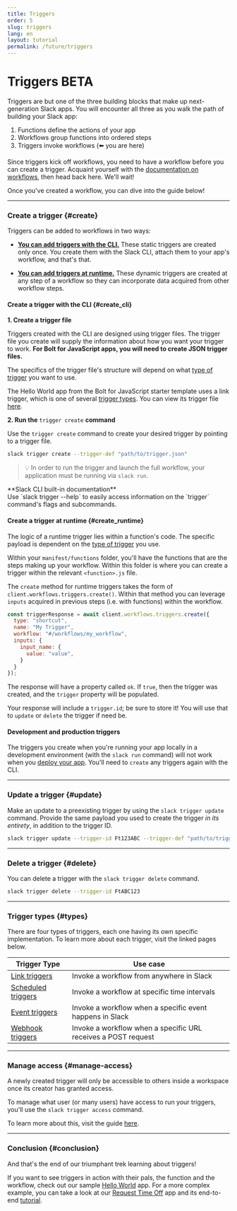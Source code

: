 ```yaml
---
title: Triggers
order: 5
slug: triggers
lang: en
layout: tutorial
permalink: /future/triggers
---
```

# Triggers <span class="label-beta">BETA</span>

<div class="section-content">
Triggers are but one of the three building blocks that make up next-generation Slack apps. You will encounter all three as you walk the path of building your Slack app:

1. Functions define the actions of your app
2. Workflows group functions into ordered steps
3. Triggers invoke workflows (⬅️ you are here)

Since triggers kick off workflows, you need to have a workflow before you can create a trigger. Acquaint yourself with the [documentation on workflows](/bolt-js/future/workflows), then head back here. We'll wait!

Once you've created a workflow, you can dive into the guide below! 
</div>


---

### Create a trigger {#create}

Triggers can be added to workflows in two ways:

* [**You can add triggers with the CLI.**](#create_cli) These static triggers are created only once. You create them with the Slack CLI, attach them to your app's workflow, and that's that. 

* [**You can add triggers at runtime.**](#create_runtime) These dynamic triggers are created at any step of a workflow so they can incorporate data acquired from other workflow steps.

#### Create a trigger with the CLI {#create_cli}

**1. Create a trigger file**

Triggers created with the CLI are designed using trigger files. The trigger file you create will supply the information about how you want your trigger to work. **For Bolt for JavaScript apps, you will need to create JSON trigger files.**

The specifics of the trigger file's structure will depend on what [type of trigger](#types) you want to use.

The Hello World app from the Bolt for JavaScript starter template uses a link trigger, which is one of several [trigger types](#types). You can view its trigger file [here](https://github.com/slack-samples/bolt-js-starter-template/blob/future/triggers/hello-world-trigger.json).

**2. Run the** `trigger create` **command**

Use the `trigger create` command to create your desired trigger by pointing to a trigger file. 

```bash
slack trigger create --trigger-def "path/to/trigger.json"
```

> 💡 In order to run the trigger and launch the full workflow, your application must be running via `slack run`.

<p class="alert alert_info"><ts-icon class="ts_icon_info_circle"></ts-icon>**Slack CLI built-in documentation**<br>
Use `slack trigger --help`  to easily access information on the `trigger` command's flags and subcommands.</p>

#### Create a trigger at runtime {#create_runtime}

The logic of a runtime trigger lies within a function's code. The specific payload is dependent on the [type of trigger](#types) you use.

Within your `manifest/functions` folder, you'll have the functions that are the steps making up your workflow. Within this folder is where you can create a trigger within the relevant `<function>.js` file. 

The `create` method for runtime triggers takes the form of `client.workflows.triggers.create()`. Within that method you can leverage `inputs` acquired in previous steps (i.e. with functions) within the workflow.

```js
const triggerResponse = await client.workflows.triggers.create({
  type: "shortcut",
  name: "My Trigger",
  workflow: "#/workflows/my_workflow",
  inputs: {
    input_name: {
      value: "value",
    }
  }
});
```

The response will have a property called `ok`. If `true`, then the trigger was created, and the `trigger` property will be populated.

Your response will include a `trigger.id`; be sure to store it! You will use that to `update` or `delete` the trigger if need be.

#### Development and production triggers

The triggers you create when you're running your app locally in a development environment (with the `slack run` command) will not work when you [deploy your app](/bolt-js/future/deploy-your-app). You'll need to `create` any triggers again with the CLI.

---

### Update a trigger {#update}

Make an update to a preexisting trigger by using the `slack trigger update` command. Provide the same payload you used to create the trigger *in its entirety*, in addition to the trigger ID.

```bash
slack trigger update --trigger-id Ft123ABC --trigger-def "path/to/trigger.json"
```
---

### Delete a trigger {#delete}

You can delete a trigger with the `slack trigger delete` command.

```bash
slack trigger delete --trigger-id FtABC123
```
---

### Trigger types {#types}

There are four types of triggers, each one having its own specific implementation. To learn more about each trigger, visit the linked pages below.

| Trigger Type                     | Use case                                                      |
|----------------------------------|---------------------------------------------------------------|
| [Link triggers](https://api.slack.com/future/triggers/link)           | Invoke a workflow from anywhere in Slack                      |
| [Scheduled triggers](https://api.slack.com/future/triggers/scheduled) | Invoke a workflow at specific time intervals                  |
| [Event triggers](https://api.slack.com/future/triggers/event)         | Invoke a workflow when a specific event happens in Slack      |
| [Webhook triggers](https://api.slack.com/future/triggers/webhook)     | Invoke a workflow when a specific URL receives a POST request |

---

### Manage access {#manage-access}

A newly created trigger will only be accessible to others inside a workspace once its creator has granted access.

To manage what user (or many users) have access to run your triggers, you'll use the `slack trigger access` command.

To learn more about this, visit the guide [here](https://api.slack.com/future/triggers#manage-access).

---

### Conclusion {#conclusion}

And that's the end of our triumphant trek learning about triggers!

If you want to see triggers in action with their pals, the function and the workflow, check out our sample [Hello World](https://github.com/slack-samples/bolt-js-starter-template/tree/future) app. For a more complex example, you can take a look at our [Request Time Off](https://github.com/slack-samples/bolt-js-request-time-off) app and its end-to-end [tutorial](/bolt-js/future/request-time-off-tutorial).

